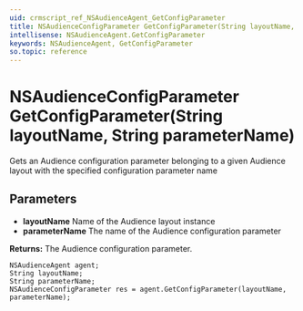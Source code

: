 ```yaml
---
uid: crmscript_ref_NSAudienceAgent_GetConfigParameter
title: NSAudienceConfigParameter GetConfigParameter(String layoutName, String parameterName)
intellisense: NSAudienceAgent.GetConfigParameter
keywords: NSAudienceAgent, GetConfigParameter
so.topic: reference
---
```


# NSAudienceConfigParameter GetConfigParameter(String layoutName, String parameterName)

Gets an Audience configuration parameter belonging to a given Audience layout with the specified configuration parameter name

## Parameters

* **layoutName** Name of the Audience layout instance
* **parameterName** The name of the Audience configuration parameter

**Returns:** The Audience configuration parameter.

```crmscript
NSAudienceAgent agent;
String layoutName;
String parameterName;
NSAudienceConfigParameter res = agent.GetConfigParameter(layoutName, parameterName);
```

